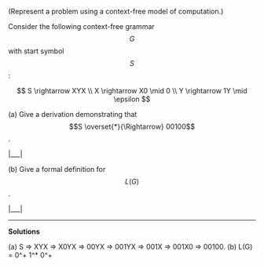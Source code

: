 (Represent a problem using a context-free model of computation.)

Consider the following context-free grammar $$G$$ with start symbol $$S$$:

$$
S \rightarrow XYX \\
X \rightarrow X0 \mid 0 \\
Y \rightarrow 1Y \mid \epsilon
$$

(a) Give a derivation demonstrating that $$S \overset{*}{\Rightarrow} 00100$$.

|___|

(b) Give a formal definition for $$L(G)$$.

|___|

---

**Solutions**

(a) S ⇒ XYX ⇒ X0YX ⇒ 00YX ⇒ 001YX ⇒ 001X ⇒ 001X0 ⇒ 00100.
(b) L(G) = 0^+ 1^* 0^+
